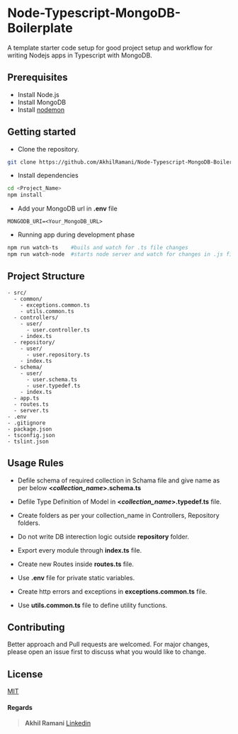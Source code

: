 # Node-Typescript-MongoDB-Boilerplate

A template starter code setup for good project setup and workflow for writing Nodejs apps in Typescript with MongoDB.

## Prerequisites

 - Install Node.js
 - Install MongoDB
 - Install [nodemon](https://www.npmjs.com/package/nodemon)

## Getting started

 - Clone the repository.
```bash
git clone https://github.com/AkhilRamani/Node-Typescript-MongoDB-Boilerplate.git <Project_Name>
```
 - Install dependencies
```bash
cd <Project_Name>
npm install
```
 - Add your MongoDB url in **.env** file
```
MONGODB_URI=<Your_MongoDB_URL>
```
 - Running app during development phase
```bash
npm run watch-ts	#buils and watch for .ts file changes
npm run watch-node	#starts node server and watch for changes in .js file 
```

## Project Structure

	- src/
	  - common/
	    - exceptions.common.ts
	    - utils.common.ts 
	  - controllers/
	    - user/
	      - user.controller.ts
	    - index.ts
	  - repository/
	    - user/
	      - user.repository.ts
	    - index.ts
	  - schema/
	    - user/
	      - user.schema.ts
	      - user.typedef.ts
	    - index.ts
	  - app.ts
	  - routes.ts
	  - server.ts
	- .env
	- .gitignore
	- package.json
	- tsconfig.json
	- tslint.json 


## Usage Rules

 - Defile schema of required collection in Schama file and give name as
   per below **<*collection_name*>.schema.ts**

- Defile Type Definition of Model in **<*collection_name*>.typedef.ts** file.
- Create folders as per your collection_name in Controllers, Repository folders.
- Do not write DB interection logic outside **repository** folder.
- Export every module through **index.ts** file.
- Create new Routes inside **routes.ts** file.
- Use **.env** file for private static variables.
- Create http errors and exceptions in **exceptions.common.ts** file.
- Use **utils.common.ts** file to define utility functions.


## Contributing
Better approach and Pull requests are welcomed. For major changes, please open an issue first to discuss what you would like to change.


## License
[MIT](https://choosealicense.com/licenses/mit/)

#### Regards

> **Akhil Ramani**	[Linkedin](https://www.linkedin.com/in/akhil-ramani-630b51150)